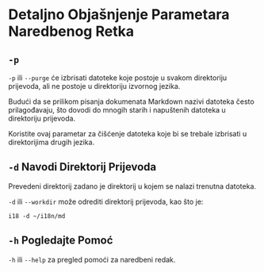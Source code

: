 # Detaljno Objašnjenje Parametara Naredbenog Retka

## `-p`

`-p` ili `--purge` će izbrisati datoteke koje postoje u svakom direktoriju prijevoda, ali ne postoje u direktoriju izvornog jezika.

Budući da se prilikom pisanja dokumenata Markdown nazivi datoteka često prilagođavaju, što dovodi do mnogih starih i napuštenih datoteka u direktoriju prijevoda.

Koristite ovaj parametar za čišćenje datoteka koje bi se trebale izbrisati u direktorijima drugih jezika.

## `-d` Navodi Direktorij Prijevoda

Prevedeni direktorij zadano je direktorij u kojem se nalazi trenutna datoteka.

`-d` ili `--workdir` može odrediti direktorij prijevoda, kao što je:

```
i18 -d ~/i18n/md
```

## `-h` Pogledajte Pomoć

`-h` ili `--help` za pregled pomoći za naredbeni redak.